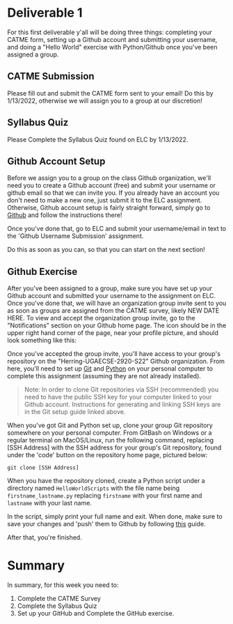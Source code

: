 # Deliverable 1
 For this first deliverable y'all will be doing three things: completing your CATME form, setting up a Github account and submitting your username, and doing a "Hello World" exercise with Python/Github once you've been assigned a group.
 
## CATME Submission
Please fill out and submit the CATME form sent to your email! Do this by 1/13/2022, otherwise we will assign you to a group at our discretion!

## Syllabus Quiz
Please Complete the Syllabus Quiz found on ELC by 1/13/2022.

## Github Account Setup

Before we assign you to a group on the class Github organization, we'll need you to create a Github account (free) and submit your username or github email so that we can invite you. If you already have an account you don't need to make a new one, just submit it to the ELC assignment. Otherwise, Github account setup is fairly straight forward, simply go to [Github](https://github.com/login) and follow the instructions there!

Once you've done that, go to ELC and submit your username/email in text to the 'Github Username Submission' assignment.

Do this as soon as you can, so that you can start on the next section!

## Github Exercise
After you've been assigned to a group, make sure you have set up your Github account and submitted your username to the assignment on ELC. Once you've done that, we will have an organization group invite sent to you as soon as groups are assigned from the CATME survey, likely NEW DATE HERE. To view and accept the organization group invite, go to the "Notifications" section on your Github home page. The icon should be in the upper right hand corner of the page, near your profile picture, and should look something like this:



Once you've accepted the group invite, you'll have access to your group's repository on the "Herring-UGAECSE-2920-S22" Github organization. From here, you'll need to set up [Git](https://docs.github.com/en/free-pro-team@latest/github/getting-started-with-github/set-up-git) and [Python](https://realpython.com/installing-python/) on your personal computer to complete this assignment (assuming they are not already installed).

>Note: In order to clone Git repositories via SSH (recommended) you need to have the public SSH key for your computer linked to your Github account. Instructions for generating and linking SSH keys are in the Git setup guide linked above.

When you've got Git and Python set up, clone your group Git repository somewhere on your personal computer. From GitBash on Windows or a regular terminal on MacOS/Linux, run the following command, replacing [SSH Address] with the SSH address for your group's Git repository, found under the 'code' button on the repository home page, pictured below:

```
git clone [SSH Address]
```

When you have the repository cloned, create a Python script under a directory named `HelloWorldScripts` with the file name being `firstname_lastname.py` replacing `firstname` with your first name and `lastname` with your last name.

In the script, simply print your full name and exit. When done, make sure to save your changes and 'push' them to Github by following [this](https://docs.github.com/en/free-pro-team@latest/github/managing-files-in-a-repository/adding-a-file-to-a-repository-using-the-command-line) guide.

After that, you're finished.

# Summary

In summary, for this week you need to:

1. Complete the CATME Survey
2. Complete the Syllabus Quiz
3. Set up your GitHub and Complete the GitHub exercise.

